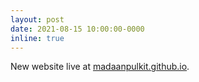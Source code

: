 ```yaml
---
layout: post
date: 2021-08-15 10:00:00-0000
inline: true
---
```


New website live at [madaanpulkit.github.io](https://www.madaanpulkit.github.io).